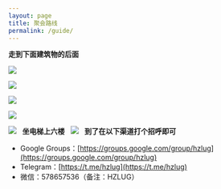 ```yaml
---
layout: page
title: 聚会路线
permalink: /guide/
---
```


**走到下面建筑物的后面**

![](https://ae01.alicdn.com/kf/Hcce323d720e84be59ede906999af4b6e5.jpg)

![](https://ae01.alicdn.com/kf/H4519604a3147400eb27cfe15d7e0db19v.jpg)

![](https://ae01.alicdn.com/kf/H48c299d84a0946b082d5888abf335defL.jpg)

![](https://ae01.alicdn.com/kf/H55ba614661124e79ba7e52848f44151bE.jpg)

![](https://ae01.alicdn.com/kf/H925e5f7738304a29ad7bc5ddfeff27d0P.jpg)
 
**坐电梯上六楼**
 
![](https://ae01.alicdn.com/kf/Hd298097830454ca7b3c42a6aa2be1585n.jpg)
 
**到了在以下渠道打个招呼即可**

- Google Groups：[https://groups.google.com/group/hzlug](https://groups.google.com/group/hzlug)
- Telegram：[https://t.me/hzlug](https://t.me/hzlug)
- 微信：578657536（备注：HZLUG）




